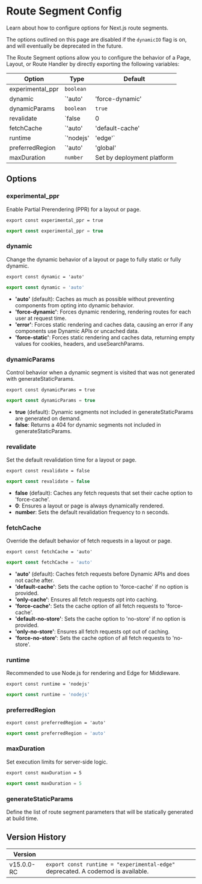 # Route Segment Config

Learn about how to configure options for Next.js route segments.

The options outlined on this page are disabled if the `dynamicIO` flag is on, and will eventually be deprecated in the future.

The Route Segment options allow you to configure the behavior of a Page, Layout, or Route Handler by directly exporting the following variables:

| Option                                  | Type                                                                                                                      | Default                    |
| --------------------------------------- | ------------------------------------------------------------------------------------------------------------------------- | -------------------------- |
| experimental_ppr                        | `boolean`                                                                                                                 |                            |
| dynamic                                 | `'auto' | 'force-dynamic' | 'error' | 'force-static'`                                                                  | `'auto'`                   |
| dynamicParams                           | `boolean`                                                                                                                 | `true`                     |
| revalidate                              | `false | 0 | number`                                                                                                    | `false`                    |
| fetchCache                              | `'auto' | 'default-cache' | 'only-cache' | 'force-cache' | 'force-no-store' | 'default-no-store' | 'only-no-store'` | `'auto'`                   |
| runtime                                 | `'nodejs' | 'edge'`                                                                                                      | `'nodejs'`                 |
| preferredRegion                         | `'auto' | 'global' | 'home' | string | string[]`                                                                      | `'auto'`                   |
| maxDuration                             | `number`                                                                                                                  | Set by deployment platform |

## Options

### experimental_ppr

Enable Partial Prerendering (PPR) for a layout or page.

```tsx
export const experimental_ppr = true
```

```jsx
export const experimental_ppr = true
```

### dynamic

Change the dynamic behavior of a layout or page to fully static or fully dynamic.

```tsx
export const dynamic = 'auto'
```

```js
export const dynamic = 'auto'
```

- **'auto'** (default): Caches as much as possible without preventing components from opting into dynamic behavior.
- **'force-dynamic'**: Forces dynamic rendering, rendering routes for each user at request time.
- **'error'**: Forces static rendering and caches data, causing an error if any components use Dynamic APIs or uncached data.
- **'force-static'**: Forces static rendering and caches data, returning empty values for cookies, headers, and useSearchParams.

### dynamicParams

Control behavior when a dynamic segment is visited that was not generated with generateStaticParams.

```tsx
export const dynamicParams = true
```

```js
export const dynamicParams = true
```

- **true** (default): Dynamic segments not included in generateStaticParams are generated on demand.
- **false**: Returns a 404 for dynamic segments not included in generateStaticParams.

### revalidate

Set the default revalidation time for a layout or page.

```tsx
export const revalidate = false
```

```js
export const revalidate = false
```

- **false** (default): Caches any fetch requests that set their cache option to 'force-cache'.
- **0**: Ensures a layout or page is always dynamically rendered.
- **number**: Sets the default revalidation frequency to n seconds.

### fetchCache

Override the default behavior of fetch requests in a layout or page.

```tsx
export const fetchCache = 'auto'
```

```js
export const fetchCache = 'auto'
```

- **'auto'** (default): Caches fetch requests before Dynamic APIs and does not cache after.
- **'default-cache'**: Sets the cache option to 'force-cache' if no option is provided.
- **'only-cache'**: Ensures all fetch requests opt into caching.
- **'force-cache'**: Sets the cache option of all fetch requests to 'force-cache'.
- **'default-no-store'**: Sets the cache option to 'no-store' if no option is provided.
- **'only-no-store'**: Ensures all fetch requests opt out of caching.
- **'force-no-store'**: Sets the cache option of all fetch requests to 'no-store'.

### runtime

Recommended to use Node.js for rendering and Edge for Middleware.

```tsx
export const runtime = 'nodejs'
```

```js
export const runtime = 'nodejs'
```

### preferredRegion

```tsx
export const preferredRegion = 'auto'
```

```js
export const preferredRegion = 'auto'
```

### maxDuration

Set execution limits for server-side logic.

```tsx
export const maxDuration = 5
```

```js
export const maxDuration = 5
```

### generateStaticParams

Define the list of route segment parameters that will be statically generated at build time.

## Version History

| Version      |                                                                                                                                                                                                                                   |
| ------------ | --------------------------------------------------------------------------------------------------------------------------------------------------------------------------------------------------------------------------------- |
| v15.0.0-RC  | `export const runtime = "experimental-edge"` deprecated. A codemod is available. |
